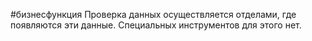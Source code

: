 #бизнесфункция 
Проверка данных осуществляется отделами, где появляются эти данные. Специальных инструментов для этого нет.
